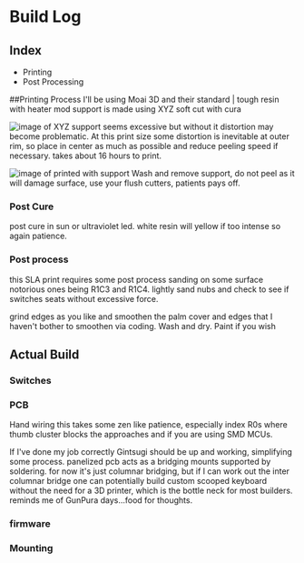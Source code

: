 # Build Log
## Index
 * Printing
 * Post Processing

##Printing Process
I'll be using Moai 3D and their standard | tough resin with heater mod
support is made using XYZ soft
cut with cura

![image of XYZ]()
support seems excessive but without it distortion may become problematic. At this print size some distortion is inevitable at outer rim, so place in center as much as possible and reduce peeling speed if necessary.
takes about 16 hours to print.

![image of printed with support]()
 Wash and remove support, do not peel as it will damage surface, use your flush cutters, patients pays off.
### Post Cure
 post cure in sun or ultraviolet led. white resin will yellow if too intense so again patience.

### Post process
 this SLA print requires some post process sanding on some surface
 notorious ones being R1C3 and R1C4.
 lightly sand nubs and check to see if switches seats without excessive force.

 grind edges as you like and smoothen the palm cover and edges that I haven't bother to smoothen via coding.
 Wash and dry. Paint if you wish

## Actual Build
### Switches
### PCB
Hand wiring this takes some zen like patience, especially index R0s where thumb cluster blocks the approaches and if you are using SMD MCUs.

If I've done my job correctly Gintsugi should be up and working, simplifying some process. panelized pcb acts as a bridging mounts supported by soldering. for now it's just columnar bridging, but if I can work out the inter columnar bridge one can potentially build custom scooped keyboard without the need for a 3D printer, which is the bottle neck for most builders. reminds me of GunPura days...food for thoughts.

### firmware

### Mounting
